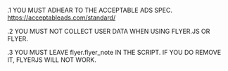 .1 YOU MUST ADHEAR TO THE ACCEPTABLE ADS SPEC. https://acceptableads.com/standard/

.2 YOU MUST NOT COLLECT USER DATA WHEN USING FLYER.JS OR FLYER.

.3 YOU MUST LEAVE flyer.flyer_note IN THE SCRIPT. IF YOU DO REMOVE IT, FLYERJS WILL NOT WORK.